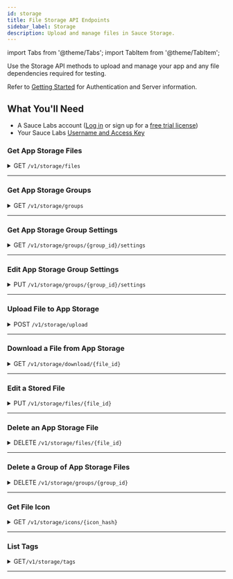 ```yaml
---
id: storage
title: File Storage API Endpoints
sidebar_label: Storage
description: Upload and manage files in Sauce Storage.
---
```


import Tabs from '@theme/Tabs';
import TabItem from '@theme/TabItem';

Use the Storage API methods to upload and manage your app and any file dependencies required for testing.

Refer to [Getting Started](/dev/api) for Authentication and Server information.

## What You'll Need

- A Sauce Labs account ([Log in](https://accounts.saucelabs.com/am/XUI/#login/) or sign up for a [free trial license](https://saucelabs.com/sign-up))
- Your Sauce Labs [Username and Access Key](https://app.saucelabs.com/user-settings)

### Get App Storage Files

<details><summary><span className="api get">GET</span> <code>/v1/storage/files</code></summary>
<p/>

Returns the set of files that have been uploaded to Sauce Storage by the requestor.

#### Parameters

<table id="table-api">
  <tbody>
    <tr>
     <td><code>q</code></td>
     <td><p><small>| QUERY | OPTIONAL | STRING |</small></p><p>Any search term (such as app name, file name, description, build number or version) by which you want to filter results.</p></td>
    </tr>
  </tbody>
  <tbody>
    <tr>
     <td><code>name</code></td>
     <td><p><small>| QUERY | OPTIONAL | STRING |</small></p><p>The file name (case-insensitive) by which you want to search files.</p></td>
    </tr>
  </tbody>
  <tbody>
    <tr>
     <td><code>kind</code></td>
     <td><p><small>| QUERY | OPTIONAL | ARRAY of STRINGS |</small></p><p>The app type associated with the file, such as <code>android</code> or <code>ios</code>.</p></td>
    </tr>
  </tbody>
  <tbody>
    <tr>
     <td><code>file_id</code></td>
     <td><p><small>| QUERY | OPTIONAL | ARRAY of STRINGS |</small></p><p>One or more specific IDs of the files to return.</p></td>
    </tr>
  </tbody>
  <tbody>
    <tr>
     <td><code>sha256</code></td>
     <td><p><small>| QUERY | OPTIONAL | STRING |</small></p><p>SHA-256 hexadecimal (64 chars) hash of the file to look for.</p></td>
    </tr>
  </tbody>
  <tbody>
    <tr>
     <td><code>icon_repr</code></td>
     <td><p><small>| QUERY | OPTIONAL | STRING |</small></p><p>Available values are: <ul><li><code>base64</code></li><li><code>hash</code></li></ul>. The default value is <code>base64</code>. If set to <code>hash</code>, then only the <code>icon_hash</code> field will be populated in the file metadata, while the <code>icon</code> field will always be <code>null</code>. This helps to reduce the overall size of the JSON response significantly.</p></td>
    </tr>
  </tbody>
  <tbody>
    <tr>
     <td><code>tag</code></td>
     <td><p><small>| QUERY | OPTIONAL | ARRAY of STRINGS |</small></p><p>One or more tags to only include files having these tags assigned into the resulting JSON. AND condition is applied if more than one tag is provided</p></td>
    </tr>
  </tbody>
  <tbody>
    <tr>
     <td><code>team_id</code></td>
     <td><p><small>| QUERY | OPTIONAL | ARRAY of STRINGS |</small></p><p>One or more IDs of teams with which the files are shared.</p></td>
    </tr>
  </tbody>
  <tbody>
    <tr>
     <td><code>org_id</code></td>
     <td><p><small>| QUERY | OPTIONAL | ARRAY of STRINGS |</small></p><p>One or more IDs of organizations with which the files are shared.</p></td>
    </tr>
  </tbody>
  <tbody>
    <tr>
     <td><code>page</code></td>
     <td><p><small>| QUERY | OPTIONAL | INTEGER |</small></p><p>Return results beginning with a specific page. Default is <code>1</code>.</p></td>
    </tr>
  </tbody>
  <tbody>
    <tr>
     <td><code>per_page</code></td>
     <td><p><small>| QUERY | OPTIONAL | STRING |</small></p><p>The number of results (max. 100) to be shown per page.</p></td>
    </tr>
  </tbody>
</table>

<Tabs
groupId="dc-url"
defaultValue="us"
values={[
{label: 'United States', value: 'us'},
{label: 'Europe', value: 'eu'},
]}>

<TabItem value="us">

```jsx title="Sample Request"
curl -u "$SAUCE_USERNAME:$SAUCE_ACCESS_KEY" --location \
--request GET 'https://api.us-west-1.saucelabs.com/v1/storage/files' | json_pp
```

</TabItem>
<TabItem value="eu">

```jsx title="Sample Request"
curl -u "$SAUCE_USERNAME:$SAUCE_ACCESS_KEY" --location \
--request GET 'https://api.eu-central-1.saucelabs.com/v1/storage/files' | json_pp
```

</TabItem>
</Tabs>

#### Responses

<table id="table-api">
<tbody>
  <tr>
    <td><code>200</code></td>
    <td colSpan='2'>Success.</td>
  </tr>
</tbody>
</table>

```jsx title="Sample Response"
{
    "items": [
        {
            "id": "eac15989-311a-4dde-9e77-b695323de369",
            "owner": {
                "id": "13ef3c9f777549aba58c29d9af4dfcbf",
                "org_id": "d35a179b33394553ba0e35e0f22aabb3"
            },
            "name": "iOS-Simulator-MyRNDemoApp.1.3.0-162.zip",
            "upload_timestamp": 1652180523,
            "etag": "CLTu7Ynk1PcCEAE=",
            "kind": "ios",
            "group_id": 396353,
            "size": 6743553,
            "description": null,
            "tags": [],
            "metadata": {
                "identifier": "com.saucelabs.mydemoapp.rn",
                "name": "My Demo App",
                "version": "162",
                "is_test_runner": false,
                "icon": "...",
                "icon_hash": "...",
                "short_version": "1.3.0",
                "is_simulator": true,
                "min_os": "12.0",
                "target_os": "15.4",
                "test_runner_plugin_path": null,
                "device_family": [
                    "phone"
                ]
            },
            "access": {
                "team_ids": [
                    "a4cd325b896c4b2db5dc7c853fed31c4"
                ],
                "org_ids": []
            },
            "sha256": "a3925c6ece9e85695b3fba001560f8f59e4162cb511058c058bcbc2271429a6e"
        },
        {
            "id": "591d8591-f9eb-42b7-903c-bf1ae189a358",
            "owner": {
                "id": "13ef3c9f777549aba58c29d9af4dfcbf",
                "org_id": "d35a179b33394553ba0e35e0f22aabb3"
            },
            "name": "iOS-Simulator-MyRNDemoApp.1.3.0-162.zip",
            "upload_timestamp": 1652180522,
            "etag": "CLXq+ojk1PcCEAE=",
            "kind": "ios",
            "group_id": 396353,
            "size": 6743553,
            "description": null,
            "tags": [],
            "metadata": {
                "identifier": "com.saucelabs.mydemoapp.rn",
                "name": "My Demo App",
                "version": "162",
                "is_test_runner": false,
                "icon": "...",
                "icon_hash": "...",
                "short_version": "1.3.0",
                "is_simulator": true,
                "min_os": "12.0",
                "target_os": "15.4",
                "test_runner_plugin_path": null,
                "device_family": [
                    "phone"
                ]
            },
            "access": {
                "team_ids": [
                    "a4cd325b896c4b2db5dc7c853fed31c4"
                ],
                "org_ids": []
            },
            "sha256": "a3925c6ece9e85695b3fba001560f8f59e4162cb511058c058bcbc2271429a6e"
        },
        {
            "id": "61c5d1f1-7baa-4e1f-84fd-371da916cd26",
            "owner": {
                "id": "13ef3c9f777549aba58c29d9af4dfcbf",
                "org_id": "d35a179b33394553ba0e35e0f22aabb3"
            },
            "name": "iOS-Simulator-MyRNDemoApp.1.3.0-162.zip",
            "upload_timestamp": 1652180517,
            "etag": "CJ7jyYbk1PcCEAE=",
            "kind": "ios",
            "group_id": 396353,
            "size": 6743553,
            "description": null,
            "tags": [],
            "metadata": {
                "identifier": "com.saucelabs.mydemoapp.rn",
                "name": "My Demo App",
                "version": "162",
                "is_test_runner": false,
                "icon": "...",
                "icon_hash": "...",
                "short_version": "1.3.0",
                "is_simulator": true,
                "min_os": "12.0",
                "target_os": "15.4",
                "test_runner_plugin_path": null,
                "device_family": [
                    "phone"
                ]
            },
            "access": {
                "team_ids": [
                    "a4cd325b896c4b2db5dc7c853fed31c4"
                ],
                "org_ids": []
            },
            "sha256": "a3925c6ece9e85695b3fba001560f8f59e4162cb511058c058bcbc2271429a6e"
        }
    ],
    "links": {
        "prev": null,
        "next": null,
        "self": "?q=162&page=1&per_page=25"
    },
    "page": 1,
    "per_page": 25,
    "total_items": 3
}
```

</details>

---

### Get App Storage Groups

<details><summary><span className="api get">GET</span> <code>/v1/storage/groups</code></summary>
<p/>

Returns an array of groups (apps containing multiple files) currently in storage for the authenticated requestor.

#### Parameters

<table id="table-api">
  <tbody>
    <tr>
     <td><code>q</code></td>
     <td><p><small>| QUERY | OPTIONAL | STRING |</small></p><p>Any search term (such as build  number or file name) by which you want to filter results.</p></td>
    </tr>
  </tbody>
  <tbody>
    <tr>
     <td><code>kind</code></td>
     <td><p><small>| QUERY | OPTIONAL | STRING |</small></p><p>The app type associated with the group, such as <code>android</code> or <code>ios</code>.</p></td>
    </tr>
  </tbody>
  <tbody>
    <tr>
     <td><code>group_id</code></td>
     <td><p><small>| QUERY | OPTIONAL | ARRAY of STRINGS |</small></p><p>One or more specific IDs of the groups to return.</p></td>
    </tr>
  </tbody>
  <tbody>
    <tr>
     <td><code>icon_repr</code></td>
     <td><p><small>| QUERY | OPTIONAL | STRING |</small></p><p>Available values are: <ul><li><code>base64</code></li><li><code>hash</code></li></ul>. The default value is <code>base64</code>. If set to <code>hash</code>, then only the <code>icon_hash</code> field will be populated in the file metadata, while the <code>icon</code> field will always be <code>null</code>. This helps to reduce the overall size of the JSON response significantly.</p></td>
    </tr>
  </tbody>
  <tbody>
    <tr>
     <td><code>page</code></td>
     <td><p><small>| QUERY | OPTIONAL | INTEGER |</small></p><p>Return results beginning with a specific page. Default is <code>1</code>.</p></td>
    </tr>
  </tbody>
  <tbody>
    <tr>
     <td><code>per_page</code></td>
     <td><p><small>| QUERY | OPTIONAL | STRING |</small></p><p>The number of results (max. 100) to be shown per page.</p></td>
    </tr>
  </tbody>
</table>

<Tabs
groupId="dc-url"
defaultValue="us"
values={[
{label: 'United States', value: 'us'},
{label: 'Europe', value: 'eu'},
]}>

<TabItem value="us">

```jsx title="Sample Request"
curl -u "$SAUCE_USERNAME:$SAUCE_ACCESS_KEY" --location \
--request GET 'https://api.us-west-1.saucelabs.com/v1/storage/groups' | json_pp
```

</TabItem>
<TabItem value="eu">

```jsx title="Sample Request"
curl -u "$SAUCE_USERNAME:$SAUCE_ACCESS_KEY" --location \
--request GET 'https://api.eu-central-1.saucelabs.com/v1/storage/groups' | json_pp
```

</TabItem>
</Tabs>

#### Responses

<table id="table-api">
<tbody>
  <tr>
    <td><code>200</code></td>
    <td colSpan='2'>Success.</td>
  </tr>
</tbody>
<tbody>
  <tr>
    <td><code>404</code></td>
    <td colSpan='2'>Not found.</td>
  </tr>
</tbody>
</table>

```jsx title="Sample Response"
{
    "items": [
        {
            "id": 64612,
            "name": "com.saucelabs.SwagLabsMobileApp",
            "recent": {
                "id": "43732d5b-5275-4a79-a936-197e4b9cd2d4",
                "owner": {
                    "id": "e5be7513ba224f6f9463c209cb4c5d83",
                    "org_id": "bed0a8a559404117b3d10d3bfff4c8ab"
                },
                "name": "iOS.RealDevice.SauceLabs.Mobile.Sample.app.2.7.1.ipa",
                "upload_timestamp": 1618522437,
                "etag": "184d1c399251e8849edcb0adfc079571",
                "kind": "ios",
                "group_id": 64612,
                "description": null,
                "tags": [],
                "metadata": {
                    "identifier": "com.saucelabs.SwagLabsMobileApp",
                    "name": "SwagLabsMobileApp",
                    "version": "12",
                    "is_test_runner": false,
                    "icon": "...",
                    "icon_hash": "...",
                    "short_version": "2.7.1",
                    "is_simulator": false,
                    "min_os": "10.0",
                    "target_os": "14.2",
                    "test_runner_plugin_path": null
                }
            },
            "access": {
                "team_ids": [
                    "80d69d16ebdb4c018cc9d81ea911761a"
                ],
                "org_ids": []
            },
            "count": 1,
            "access": {...},
            "settings": {
                "proxy": {
                    "host": "",
                    "port": 0
                },
                "proxy_enabled": false,
                "lang": "en_GB",
                "orientation": null,
                "resigning_enabled": true,
                "resigning": {
                    "image_injection": true,
                    "group_directory": false,
                    "biometrics": true,
                    "sys_alerts_delay": false
                }
            }
        }
    ],
    "links": {...},
    "page": 1,
    "per_page": 25,
    "total_items": 1
}
```

</details>

---

### Get App Storage Group Settings

<details><summary><span className="api get">GET</span> <code>/v1/storage/groups/&#123;group_id&#125;/settings</code></summary>
<p/>

Returns the settings of an app group with the given ID.

#### Parameters

<table id="table-api">
  <tbody>
    <tr>
     <td><code>group_id</code></td>
     <td><p><small>| PATH | REQUIRED | INTEGER |</small></p><p>The unique identifier of the app group. You can look up group IDs using the <a href="#get-app-storage-groups">Get App Storage Groups</a> endpoint.</p></td>
    </tr>
  </tbody>

</table>

<Tabs
groupId="dc-url"
defaultValue="us"
values={[
{label: 'United States', value: 'us'},
{label: 'Europe', value: 'eu'},
]}>

<TabItem value="us">

```jsx title="Sample Request"
curl -u "$SAUCE_USERNAME:$SAUCE_ACCESS_KEY" \
--request GET 'https://api.us-west-1.saucelabs.com/v1/storage/groups/2175303/settings' | json_pp
```

</TabItem>
<TabItem value="eu">

```jsx title="Sample Request"
curl -u "$SAUCE_USERNAME:$SAUCE_ACCESS_KEY" \
--request GET 'https://api.eu-central-1.saucelabs.com/v1/storage/groups/2175303/settings' | json_pp
```

</TabItem>
</Tabs>

#### Responses

<table id="table-api">
<tbody>
  <tr>
    <td><code>200</code></td>
    <td colSpan='2'>Success.</td>
  </tr>
</tbody>
<tbody>
  <tr>
    <td><code>404</code></td>
    <td colSpan='2'>Not found.</td>
  </tr>
</tbody>
</table>

```jsx title="Sample Response"
{
    "settings": {
        "proxy": {
            "host": "",
            "port": 0
        },
        "audio_capture": false,
        "proxy_enabled": false,
        "lang": "en_GB",
        "orientation": null,
        "resigning_enabled": true,
        "resigning": {
            "image_injection": true,
            "group_directory": false,
            "biometrics": false,
            "sys_alerts_delay": false,
            "network_capture": false
        }
    },
    "kind": "ios",
    "identifier": "com.saucelabs.mydemoapp.ios"
}
```

</details>

---

### Edit App Storage Group Settings

<details><summary><span className="api put">PUT</span> <code>/v1/storage/groups/&#123;group_id&#125;/settings</code></summary>
<p/>

Adds or updates the settings of an app group with the given ID.

#### Parameters

<table id="table-api">
  <tbody>
    <tr>
     <td><code>group_id</code></td>
     <td><p><small>| PATH | REQUIRED | INTEGER |</small></p><p>The unique identifier of the app group. You can look up group IDs using the <a href="#get-app-storage-groups">Get App Storage Groups</a> endpoint.</p></td>
    </tr>
  </tbody>
  <tbody>
    <tr>
     <td><code>json body</code></td>
     <td><p><small>| BODY | REQUIRED | STRING |</small></p><p>The app group's settings. See the sample response below for the available settings.</p></td>
    </tr>
  </tbody>
</table>

<Tabs
groupId="dc-url"
defaultValue="us"
values={[
{label: 'United States', value: 'us'},
{label: 'Europe', value: 'eu'},
]}>

<TabItem value="us">

```jsx title="Sample Request"
curl -u "$SAUCE_USERNAME:$SAUCE_ACCESS_KEY" \
--request PUT 'https://api.us-west-1.saucelabs.com/v1/storage/groups/2175303/settings' \
--header 'Content-Type: application/json' \
--data-raw '{"settings":{"resigning":{"image_injection":false}}}'\
```

</TabItem>
<TabItem value="eu">

```jsx title="Sample Request"
curl -u "$SAUCE_USERNAME:$SAUCE_ACCESS_KEY" \
--request PUT 'https://api.eu-central-1.saucelabs.com/v1/storage/groups/2175303/settings' \
--header 'Content-Type: application/json' \
--data-raw '{"settings":{"resigning":{"image_injection":false}}}'\
```

</TabItem>
</Tabs>

#### Responses

<table id="table-api">
<tbody>
  <tr>
    <td><code>201</code></td>
    <td colSpan='2'>Created.</td>
  </tr>
</tbody>
<tbody>
  <tr>
    <td><code>400</code></td>
    <td colSpan='2'>The provided group identifier is not a valid one or the provided settings object is invalid.</td>
  </tr>
</tbody>
<tbody>
  <tr>
    <td><code>401</code></td>
    <td colSpan='2'>Authorization failed.</td>
  </tr>
</tbody>
<tbody>
  <tr>
    <td><code>403</code></td>
    <td colSpan='2'>The current user does not have enough permissions to change the group.</td>
  </tr>
</tbody>
<tbody>
  <tr>
    <td><code>404</code></td>
    <td colSpan='2'>The group does not exist or is not accessible.</td>
  </tr>
</tbody>
<tbody>
  <tr>
    <td><code>406</code></td>
    <td colSpan='2'>The settings cannot be set for the given group type.</td>
  </tr>
</tbody>
</table>

```jsx title="Sample Response"
{
    "settings": {
        "proxy": {
            "host": "",
            "port": 0
        },
        "audio_capture": false,
        "proxy_enabled": false,
        "lang": "en_GB",
        "orientation": null,
        "resigning_enabled": true,
        "resigning": {
            "image_injection": true,
            "group_directory": false,
            "biometrics": false,
            "sys_alerts_delay": false,
            "network_capture": false
        }
    },
    "kind": "ios",
    "identifier": "com.saucelabs.mydemoapp.ios"
}
```

</details>

---

### Upload File to App Storage

<details><summary><span className="api post">POST</span> <code>/v1/storage/upload</code></summary>
<p/>

Uploads an app file to Sauce Storage for the purpose of mobile app testing and returns a unique file ID assigned to the app. Sauce Storage supports app files in \*.apk, \*.aab, \*.ipa, or \*.zip format, up to 4GB.

#### Parameters

<table id="table-api">
  <tbody>
    <tr>
     <td><code>payload</code></td>
     <td><p><small>| FORM-FILE | REQUIRED | STRING |</small></p><p>The path to the file you want to upload.</p></td>
    </tr>
  </tbody>
  <tbody>
    <tr>
     <td><code>name</code></td>
     <td><p><small>| FORM-TEXT | REQUIRED | STRING |</small></p><p>The portion of the payload value that is the actual file name (including the type extension).</p></td>
    </tr>
  </tbody>
  <tbody>
    <tr>
     <td><code>description</code></td>
     <td><p><small>| FORM-TEXT | OPTIONAL | STRING |</small></p><p>A description to distinguish your app.</p></td>
    </tr>
  </tbody>
  <tbody>
    <tr>
     <td><code>tags</code></td>
     <td><p><small>| FORM-TEXT | OPTIONAL | STRING |</small></p><p>An optional list of comma-separated tag names assigned to the uploaded file. Each tag name length must be between 1 and 16 characters. Tag names must only consist of uppercase (A-Z), lowercase (a-z), digits (0-9), underscore ("_"), hyphen ("-"), and dot (".") characters. Tag names are case-sensitive. It is allowed to assign up to 10 tags to a single file.</p></td>
    </tr>
  </tbody>
</table>

<Tabs
groupId="dc-url"
defaultValue="us"
values={[
{label: 'United States', value: 'us'},
{label: 'Europe', value: 'eu'},
]}>

<TabItem value="us">

```jsx title="Sample Request"
curl -u "$SAUCE_USERNAME:$SAUCE_ACCESS_KEY" --location \
--request POST 'https://api.us-west-1.saucelabs.com/v1/storage/upload' \
--form 'payload=@"g16K4P8IX/iOS.RealDevice.SauceLabs.Mobile.Sample.app.2.7.1.ipa"' \
--form 'name="iOS.RealDevice.SauceLabs.Mobile.Sample.app.2.7.1.ipa"' \
--form 'description="iOS Test App v3"'
```

</TabItem>
<TabItem value="eu">

```jsx title="Sample Request"
curl -u "$SAUCE_USERNAME:$SAUCE_ACCESS_KEY" --location \
--request POST 'https://api.eu-central-1.saucelabs.com/v1/storage/upload' \
--form 'payload=@"g16K4P8IX/iOS.RealDevice.SauceLabs.Mobile.Sample.app.2.7.1.ipa"' \
--form 'name="iOS.RealDevice.SauceLabs.Mobile.Sample.app.2.7.1.ipa"' \
--form 'description="iOS Test App v3"'
```

</TabItem>
</Tabs>

#### Responses

<table id="table-api">
<tbody>
  <tr>
    <td><code>201</code></td>
    <td colSpan='2'>Created.</td>
  </tr>
</tbody>
<tbody>
  <tr>
    <td><code>400</code></td>
    <td colSpan='2'>Bad Request.</td>
  </tr>
</tbody>
<tbody>
  <tr>
    <td><code>404</code></td>
    <td colSpan='2'>Not found.</td>
  </tr>
</tbody>
</table>

```jsx title="Sample Response"
{
    "item": {
        "id": "7a154f05-835f-469a-93cf-880647d3a8ab",
        "owner": {
            "id": "******",
            "org_id": "******"
        },
        "name": "iOS.RealDevice.SauceLabs.Mobile.Sample.app.2.7.1.ipa",
        "upload_timestamp": 1619035533,
        "etag": "184d1c399251e8849edcb0adfc079571",
        "kind": "ios",
        "group_id": 64612,
        "description": null,
        "tags": [],
        "metadata": {
            "identifier": "com.saucelabs.SwagLabsMobileApp",
            "name": "SwagLabsMobileApp",
            "version": "12",
            "is_test_runner": false,
            "icon": "...",
            "icon_hash": "...",
            "short_version": "2.7.1",
            "is_simulator": false,
            "min_os": "10.0",
            "target_os": "14.2",
            "test_runner_plugin_path": null
        },
        "access": {...}
    }
}
```

</details>

---

### Download a File from App Storage

<details><summary><span className="api get">GET</span> <code>/v1/storage/download/&#123;file_id&#125;</code></summary>
<p/>

Returns an app file from Sauce Storage as a payload object in the response.

#### Parameters

<table id="table-api">
  <tbody>
    <tr>
     <td><code>file_id</code></td>
     <td><p><small>| PATH | REQUIRED | STRING |</small></p><p>The Sauce Labs identifier of the stored file. You can look up file IDs using the <a href="#get-app-storage-files">Get App Storage Files</a> endpoint.</p></td>
    </tr>
  </tbody>
</table>

<Tabs
groupId="dc-url"
defaultValue="us"
values={[
{label: 'United States', value: 'us'},
{label: 'Europe', value: 'eu'},
]}>

<TabItem value="us">

```jsx title="Sample Request"
curl -u "$SAUCE_USERNAME:$SAUCE_ACCESS_KEY" --location \
--request GET 'https://api.us-west-1.saucelabs.com/v1/storage/download/43732d5b-5275-4a79-a936-197e4b9cd2d4' --output SwagLabsMobileApp.ipa
```

</TabItem>
<TabItem value="eu">

```jsx title="Sample Request"
curl -u "$SAUCE_USERNAME:$SAUCE_ACCESS_KEY" --location \
--request GET 'https://api.eu-central-1.saucelabs.com/v1/storage/download/43732d5b-5275-4a79-a936-197e4b9cd2d4' --output SwagLabsMobileApp.ipa
```

</TabItem>
</Tabs>

#### Responses

<table id="table-api">
<tbody>
  <tr>
    <td><code>200</code></td>
    <td colSpan='2'>Success.</td>
  </tr>
</tbody>
<tbody>
  <tr>
    <td><code>404</code></td>
    <td colSpan='2'>Not found.</td>
  </tr>
</tbody>
</table>

```jsx title="Sample Response"
PK
�����(BwQ��������������Payload/UX��a�_�a�_��PK
�����*BwQ��������������Payload/SwagLabsMobileApp.app/UX��a�_�b�_��PK
�����(BwQ������������-��Payload/SwagLabsMobileApp.app/_CodeSignature/UX��a�_�a�_��PK���*BwQ������������:��Payload/SwagLabsMobileApp.app/_CodeSignature/CodeResourcesUX��a�_�a�_���}i��H����_QS�3#ؼ$�Zt��x��(R�$�m�oR"���+�]6%R.WX,��+���$3##"#����,����MT���~���;���߾�5�����/�7J"��LW�Q�~'�ā#������2���Ҩ���j�=d��}����ö-�'�����֧O}t���@��ҫ����������1̏����n�����k�
...
```

</details>

---

### Edit a Stored File

<details><summary><span className="api put">PUT</span> <code>/v1/storage/files/&#123;file_id&#125;</code></summary>
<p/>

Adds or updates various attributes of the specified file.

#### Parameters

<table id="table-api">
  <tbody>
    <tr>
     <td><code>file_id</code></td>
     <td><p><small>| PATH | REQUIRED | STRING |</small></p><p>The Sauce Labs identifier of the stored file. You can look up file IDs using the <a href="#get-app-storage-files">Get App Storage Files</a> endpoint.</p></td>
    </tr>
  </tbody>
  <tbody>
    <tr>
     <td><code>description</code></td>
     <td><p><small>| BODY | OPTIONAL | STRING |</small></p><p>A description to more clearly distinguish the stored file in the Sauce Labs system.</p></td>
    </tr>
  </tbody>
    <tbody>
    <tr>
     <td><code>tags</code></td>
     <td><p><small>| BODY | OPTIONAL | STRING |</small></p><p>An optional list of comma-separated tag names assigned to the uploaded file. Each tag name length must be between 1 and 16 characters. Tag names must only consist of uppercase (A-Z), lowercase (a-z), digits (0-9), underscore ("_"), hyphen ("-"), and dot (".") characters. Tag names are case-sensitive. It is allowed to assign up to 10 tags to a single file. The value overrides the previously set tags.</p></td>
    </tr>
  </tbody>
</table>

<Tabs
groupId="dc-url"
defaultValue="us"
values={[
{label: 'United States', value: 'us'},
{label: 'Europe', value: 'eu'},
]}>

<TabItem value="us">

```jsx title="Sample Request"
curl -u "$SAUCE_USERNAME:$SAUCE_ACCESS_KEY" --location \
--request PUT 'https://api.us-west-1.saucelabs.com/v1/storage/files/43732d5b-5275-4a79-a936-197e4b9cd2d4' \
--header 'Content-Type: text/html' \
--data-raw '{
    "item": {
        "description": "Sauce Docs iOS Test App",
        "tags": "Europe,Asia,US"
    }
}'\
```

</TabItem>
<TabItem value="eu">

```jsx title="Sample Request"
curl -u "$SAUCE_USERNAME:$SAUCE_ACCESS_KEY" --location \
--request PUT 'https://api.eu-central-1.saucelabs.com/v1/storage/files/43732d5b-5275-4a79-a936-197e4b9cd2d4' \
--header 'Content-Type: text/html' \
--data-raw '{
    "item": {
        "description": "Sauce Docs iOS Test App",
        "tags": "Europe,Asia,US"
    }
}'\
```

</TabItem>
</Tabs>

#### Responses

<table id="table-api">
<tbody>
  <tr>
    <td><code>200</code></td>
    <td colSpan='2'>Success.</td>
  </tr>
</tbody>
<tbody>
  <tr>
    <td><code>400</code></td>
    <td colSpan='2'>Bad Request.</td>
  </tr>
</tbody>
<tbody>
  <tr>
    <td><code>404</code></td>
    <td colSpan='2'>Not found.</td>
  </tr>
</tbody>
</table>

```jsx title="Sample Response" {13}
{
    "item": {
        "id": "43732d5b-5275-4a79-a936-197e4b9cd2d4",
        "owner": {
            "id": "e5be7513ba224f6f9463c209cb4c5d83",
            "org_id": "bed0a8a559404117b3d10d3bfff4c8ab"
        },
        "name": "iOS.RealDevice.SauceLabs.Mobile.Sample.app.2.7.1.ipa",
        "upload_timestamp": 1618522437,
        "etag": "184d1c399251e8849edcb0adfc079571",
        "kind": "ios",
        "group_id": 64612,
        "description": "Sauce Docs iOS Test App",
        "tags": ["Europe", "Asia", "US"],
        "metadata": {
            "identifier": "com.saucelabs.SwagLabsMobileApp",
            "name": "SwagLabsMobileApp",
            "version": "12",
            "is_test_runner": false,
            "icon": "...",
            "icon_hash": "...",
            "short_version": "2.7.1",
            "is_simulator": false,
            "min_os": "10.0",
            "target_os": "14.2",
            "test_runner_plugin_path": null
        },
        "access": {...}
    },
    "changed": true
}
```

</details>

---

### Delete an App Storage File

<details><summary><span className="api delete">DELETE</span> <code>/v1/storage/files/&#123;file_id&#125;</code></summary>
<p/>

Deletes the specified file from Sauce Storage.

#### Parameters

<table id="table-api">
  <tbody>
    <tr>
     <td><code>file_id</code></td>
     <td><p><small>| PATH | REQUIRED | STRING |</small></p><p>The Sauce Labs identifier of the stored file. You can look up file IDs using the <a href="#get-app-storage-files">Get App Storage Files</a> endpoint.</p></td>
    </tr>
  </tbody>
</table>

<Tabs
groupId="dc-url"
defaultValue="us"
values={[
{label: 'United States', value: 'us'},
{label: 'Europe', value: 'eu'},
]}>

<TabItem value="us">

```jsx title="Sample Request"
curl -u "$SAUCE_USERNAME:$SAUCE_ACCESS_KEY" --location \
--request DELETE 'https://api.us-west-1.saucelabs.com/v1/storage/files/43732d5b-5275-4a79-a936-197e4b9cd2d4' | json_pp
```

</TabItem>
<TabItem value="eu">

```jsx title="Sample Request"
curl -u "$SAUCE_USERNAME:$SAUCE_ACCESS_KEY" --location \
--request DELETE 'https://api.eu-central-1.saucelabs.com/v1/storage/files/43732d5b-5275-4a79-a936-197e4b9cd2d4' | json_pp
```

</TabItem>
</Tabs>

#### Responses

<table id="table-api">
<tbody>
  <tr>
    <td><code>200</code></td>
    <td colSpan='2'>Success.</td>
  </tr>
</tbody>
<tbody>
  <tr>
    <td><code>404</code></td>
    <td colSpan='2'>Not found.</td>
  </tr>
</tbody>
</table>

```jsx title="Sample Response"
{
    "item": {
        "id": "43732d5b-5275-4a79-a936-197e4b9cd2d4",
        "owner": {
            "id": "e5be7513ba224f6f9463c209cb4c5d83",
            "org_id": "bed0a8a559404117b3d10d3bfff4c8ab"
        },
        "name": "iOS.RealDevice.SauceLabs.Mobile.Sample.app.2.7.1.ipa",
        "upload_timestamp": 1618522437,
        "etag": "184d1c399251e8849edcb0adfc079571",
        "kind": "ios",
        "group_id": 64612,
        "description": "Sauce Docs iOS Test App",
        "tags": [],
        "metadata": {
            "identifier": "com.saucelabs.SwagLabsMobileApp",
            "name": "SwagLabsMobileApp",
            "version": "12",
            "is_test_runner": false,
            "icon": "...",
            "icon_hash": "...",
            "short_version": "2.7.1",
            "is_simulator": false,
            "min_os": "10.0",
            "target_os": "14.2",
            "test_runner_plugin_path": null
        },
        "access": {...}
    }
}
```

</details>

---

### Delete a Group of App Storage Files

<details><summary><span className="api delete">DELETE</span> <code>/v1/storage/groups/&#123;group_id&#125;</code></summary>
<p/>

Deletes the specified group of files from Sauce Storage.

#### Parameters

<table id="table-api">
  <tbody>
    <tr>
     <td><code>group_id</code></td>
     <td><p><small>| PATH | REQUIRED | STRING |</small></p><p>The Sauce Labs identifier of the group of files. You can look up file IDs using the <a href="#get-app-storage-groups">Get App Storage Groups</a> endpoint.</p></td>
    </tr>
  </tbody>
</table>

<Tabs
groupId="dc-url"
defaultValue="us"
values={[
{label: 'United States', value: 'us'},
{label: 'Europe', value: 'eu'},
]}>

<TabItem value="us">

```jsx title="Sample Request"
curl -u "$SAUCE_USERNAME:$SAUCE_ACCESS_KEY" --location \
--request DELETE 'https://api.us-west-1.saucelabs.com/v1/storage/groups/64612' | json_pp
```

</TabItem>
<TabItem value="eu">

```jsx title="Sample Request"
curl -u "$SAUCE_USERNAME:$SAUCE_ACCESS_KEY" --location \
--request DELETE 'https://api.eu-central-1.saucelabs.com/v1/storage/groups/64612' | json_pp
```

</TabItem>
</Tabs>

#### Responses

<table id="table-api">
<tbody>
  <tr>
    <td><code>200</code></td>
    <td colSpan='2'>Success.</td>
  </tr>
</tbody>
</table>

```jsx title="Sample Response"
{
    "code": 404,
    "title": "NotFound",
    "detail": "The group identified by \"64612\" does not exist or is not accessible (Request ID: nancy.swee__delete_group__35803e43)"
}
```

</details>

---

### Get File Icon

<details><summary><span className="api get">GET</span> <code>/v1/storage/icons/&#123;icon_hash&#125;</code></summary>
<p/>

Returns the actual payload for the given icon hash. All icons are stored in .png format. This endpoint supports caching.

<table id="table-api">
  <tbody>
    <tr>
     <td><code>icon_hash</code></td>
     <td><p><small>| PATH | REQUIRED | STRING |</small></p><p>Hash string of the particular icon. You can look up icon hashes using the <a href="#get-app-storage-files">Get App Storage Files</a> endpoint.</p></td>
    </tr>
  </tbody>
</table>

<Tabs
groupId="dc-url"
defaultValue="us"
values={[
{label: 'United States', value: 'us'},
{label: 'Europe', value: 'eu'},
]}>

<TabItem value="us">

```jsx title="Sample Request"
curl -u "$SAUCE_USERNAME:$SAUCE_ACCESS_KEY" --location \
--request GET 'https://api.us-west-1.saucelabs.com/v1/icons/<icon_hash>' --output icon.png
```

</TabItem>
<TabItem value="eu">

```jsx title="Sample Request"
curl -u "$SAUCE_USERNAME:$SAUCE_ACCESS_KEY" --location \
--request GET 'https://api.eu-central-1.saucelabs.com/v1/icons/<icon_hash>' --output icon.png
```

</TabItem>
</Tabs>

#### Responses

<table id="table-api">
<tbody>
  <tr>
    <td><code>200</code></td>
    <td colSpan='2'>Success.</td>
  </tr>
</tbody>
<tbody>
  <tr>
    <td><code>404</code></td>
    <td colSpan='2'>Not found.</td>
  </tr>
</tbody>
</table>

</details>

---

### List Tags

<details><summary><span className="api get">GET</span><code>/v1/storage/tags</code></summary>
<p/>

Returns the list of tags available for your team sorted alphabetically. Each tag name is only returned if assigned to at least one file.

<table id="table-api">
  <tbody>
    <tr>
     <td><code>page</code></td>
     <td><p><small>| QUERY | OPTIONAL | INTEGER |</small></p><p>Return results beginning with a specific page. Default is <code>1</code>.</p></td>
    </tr>
  </tbody>
  <tbody>
    <tr>
     <td><code>per_page</code></td>
     <td><p><small>| QUERY | OPTIONAL | STRING |</small></p><p>The number of results (max. 100) to be shown per page.</p></td>
    </tr>
  </tbody>
</table>

<Tabs
groupId="dc-url"
defaultValue="us"
values={[
{label: 'United States', value: 'us'},
{label: 'Europe', value: 'eu'},
]}>

<TabItem value="us">

```jsx title="Sample Request"
curl -u "$SAUCE_USERNAME:$SAUCE_ACCESS_KEY" --location \
--request GET 'https://api.us-west-1.saucelabs.com/v1/tags'
```

</TabItem>
<TabItem value="eu">

```jsx title="Sample Request"
curl -u "$SAUCE_USERNAME:$SAUCE_ACCESS_KEY" --location \
--request GET 'https://api.eu-central-1.saucelabs.com/v1/tags'
```

</TabItem>
</Tabs>

#### Responses

<table id="table-api">
<tbody>
  <tr>
    <td><code>200</code></td>
    <td colSpan='2'>Success.</td>
  </tr>
</tbody>
</table>

```jsx title="Sample Response"
{
    "items": [
      "Asia",
      "Europe",
      "US"
    ]
    "links": {
        "prev": null,
        "next": null,
        "self": "?page=1&per_page=25"
    },
    "page": 1,
    "per_page": 25,
    "total_items": 3
}
```

</details>

---
